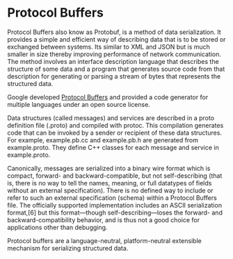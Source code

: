 # Protocol Buffers

Protocol Buffers also know as Protobuf, is a method of data serialization. It provides a simple and efficient way of describing data that is to be stored or exchanged between systems. Its similar to XML and JSON but is
much smaller in size thereby improving performance of network communication. The method involves an interface description language that describes the structure of some data and a program that generates source code from that description for generating or parsing a stream of bytes that represents the structured data.

Google developed <a href="https://developers.google.com/protocol-buffers/docs/overview" target="_blank">Protocol Buffers</a> and provided a code generator for multiple languages under an open source license.

Data structures (called messages) and services are described in a proto definition file (.proto) and compiled with protoc. This compilation generates code that can be invoked by a sender or recipient of these data structures. For example, example.pb.cc and example.pb.h are generated from example.proto. They define C++ classes for each message and service in example.proto.

Canonically, messages are serialized into a binary wire format which is compact, forward- and backward-compatible, but not self-describing (that is, there is no way to tell the names, meaning, or full datatypes of fields without an external specification). There is no defined way to include or refer to such an external specification (schema) within a Protocol Buffers file. The officially supported implementation includes an ASCII serialization format,[6] but this format—though self-describing—loses the forward- and backward-compatibility behavior, and is thus not a good choice for applications other than debugging.

Protocol buffers are a language-neutral, platform-neutral extensible mechanism for serializing structured data.